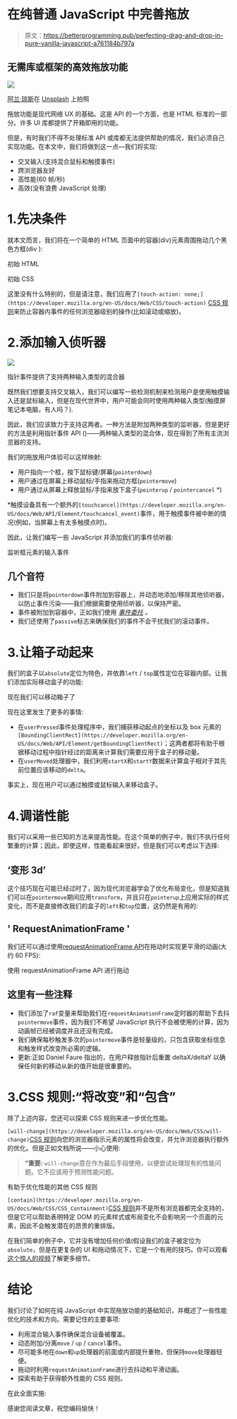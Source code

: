 # 在纯普通 JavaScript 中完善拖放

> 原文：<https://betterprogramming.pub/perfecting-drag-and-drop-in-pure-vanilla-javascript-a761184b797a>

## 无需库或框架的高效拖放功能

![](img/8678c69c0768a4f07a9e1f19a4001568.png)

[阿兰·琼斯](https://unsplash.com/@alanrobertjones?utm_source=medium&utm_medium=referral)在 [Unsplash](https://unsplash.com?utm_source=medium&utm_medium=referral) 上拍照

拖放功能是现代网络 UX 的基础。这是 API 的一个方面，也是 HTML 标准的一部分。许多 UI 库都提供了开箱即用的功能。

但是，有时我们不得不处理标准 API 或库都无法提供帮助的情况，我们必须自己实现功能。在本文中，我们将做到这一点—我们将实现:

*   交叉输入(支持混合鼠标和触摸事件)
*   跨浏览器友好
*   高性能(60 帧/秒)
*   高效(没有浪费 JavaScript 处理)

# 1.先决条件

就本文而言，我们将在一个简单的 HTML 页面中的容器(div)元素周围拖动几个黑色方框(div ):

初始 HTML

初始 CSS

这里没有什么特别的，但是请注意，我们应用了`[touch-action: none;](https://developer.mozilla.org/en-US/docs/Web/CSS/touch-action)` [CSS 规则](https://developer.mozilla.org/en-US/docs/Web/CSS/touch-action)来防止容器内事件的任何浏览器级别的操作(比如滚动或缩放)。

# 2.添加输入侦听器

![](img/034f9498b5160c7a9a33d5889ff05ac2.png)

指针事件提供了支持两种输入类型的混合器

既然我们想要支持交叉输入，我们可以编写一些检测机制来检测用户是使用触摸输入还是鼠标输入，但是在现代世界中，用户可能会同时使用两种输入类型(触摸屏笔记本电脑，有人吗？).

因此，我们应该致力于支持这两者。一种方法是附加两种类型的监听器，但是更好的方法是利用指针事件 API ()——两种输入类型的混合体，现在得到了所有主流浏览器的支持。

我们的拖放用户体验可以这样映射:

*   用户指向一个框，按下鼠标键/屏幕(`pointerdown`)
*   用户通过在屏幕上移动鼠标/手指来拖动方框(`pointermove`)
*   用户通过从屏幕上释放鼠标/手指来放下盒子(`pointerup` / `pointercancel` *)

*触摸设备具有一个额外的`[touchcancel](https://developer.mozilla.org/en-US/docs/Web/API/Element/touchcancel_event)`事件，用于触摸事件被中断的情况(例如，当屏幕上有太多触摸点时)。

因此，让我们编写一些 JavaScript 并添加我们的事件侦听器:

监听框元素的输入事件

## 几个音符

*   我们只是将`pointerdown`事件附加到容器上，并动态地添加/移除其他侦听器，以防止事件污染——我们根据需要使用侦听器，以保持严密。
*   事件被附加到容器中，正如我们使用 [*事件委托*](https://javascript.info/event-delegation) *。*
*   我们还使用了`passive`标志来确保我们的事件不会干扰我们的滚动事件。

# 3.让箱子动起来

我们的盒子以`absolute`定位为特色，并依靠`left` / `top`属性定位在容器内部。让我们添加实际移动盒子的功能:

现在我们可以移动箱子了

现在这里发生了更多的事情:

*   在`userPressed`事件处理程序中，我们捕获移动起点的坐标以及 box 元素的`[BoundingClientRect](https://developer.mozilla.org/en-US/docs/Web/API/Element/getBoundingClientRect)`；这两者都将有助于根据移动过程中指针经过的距离来计算我们需要应用于盒子的移动量。
*   在`userMoved`处理器中，我们利用`startX`和`startY`数据来计算盒子相对于其先前位置应该移动的`delta`。

事实上，现在用户可以通过触摸或鼠标输入来移动盒子。

# 4.调谐性能

我们可以采用一些已知的方法来提高性能。在这个简单的例子中，我们不执行任何繁重的计算；因此，即使这样，性能看起来很好。但是我们可以考虑以下选择:

## **‘变形 3d’**

这个技巧现在可能已经过时了，因为现代浏览器学会了优化布局变化，但是知道我们可以在`pointermove`期间应用`transform`，并且只在`pointerup`上应用实际的样式变化，而不是直接修改我们的盒子的`left`和`top`位置，这仍然是有用的:

## **' RequestAnimationFrame '**

我们还可以通过使用[requestAnimationFrame API](https://developer.mozilla.org/en-US/docs/Web/API/window/requestAnimationFrame)在拖动时实现更平滑的动画(大约 60 FPS):

使用 requestAnimationFrame API 进行拖动

## 这里有一些注释

*   我们添加了`raf`变量来帮助我们在`requestAnimationFrame`定时器的帮助下去抖`pointermove`事件，因为我们不希望 JavaScript 执行不会被使用的计算，因为动画帧已经被调度并且还没有完成。
*   我们确保每秒触发多次的`pointermove`事件是轻量级的，只包含获取坐标信息和触发样式改变所必需的逻辑。
*   更新:正如 Daniel Faure 指出的，在用户释放指针后重置 deltaX/deltaY 以确保任何新的移动从新的值开始是很重要的。

# 3.CSS 规则:“将改变”和“包含”

除了上述内容，您还可以探索 CSS 规则来进一步优化性能。

`[will-change](https://developer.mozilla.org/en-US/docs/Web/CSS/will-change)`[CSS 规则](https://developer.mozilla.org/en-US/docs/Web/CSS/will-change)向您的浏览器指示元素的属性将会改变，并允许浏览器执行额外的优化。但是正如文档所说——小心使用:

> **“重要:** `will-change`意在作为最后手段使用，以便尝试处理现有的性能问题。它不应该用于预测性能问题。

有助于优化性能的其他 CSS 规则

`[contain](https://developer.mozilla.org/en-US/docs/Web/CSS/CSS_Containment)`[CSS 规则](https://developer.mozilla.org/en-US/docs/Web/CSS/CSS_Containment)并不是所有浏览器都完全支持的，但是它可以帮助表明特定 DOM 的元素样式或布局变化不会影响另一个页面的元素，因此不会触发潜在的昂贵的重排版。

在我们简单的例子中，它并没有增加任何价值(假设我们的盒子被定位为`absolute`，但是在更复杂的 UI 和拖动情况下，它是一个有用的技巧。你可以观看[这个惊人的视频](https://www.youtube.com/watch?v=iqcO-5_KkJ4&t=983s)了解更多细节。

# 结论

我们讨论了如何在纯 JavaScript 中实现拖放功能的基础知识，并概述了一些性能优化的技术和方向。需要记住的主要事项:

*   利用混合输入事件确保混合设备被覆盖。
*   动态附加/分离`move` / `up` / `cancel`事件。
*   尽可能多地在`down`和`up`处理器的前面或内部提升重物，但保持`move`处理器轻便。
*   拖动时利用`requestAnimationFrame`进行去抖动和平滑动画。
*   探索有助于获得额外性能的 CSS 规则。

在此全面实施:

感谢您阅读文章，祝您编码愉快！